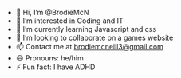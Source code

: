 - 👋 Hi, I’m @BrodieMcN
- 👀 I’m interested in Coding and IT
- 🌱 I’m currently learning Javascript and css
- 💞️ I’m looking to collaborate on a games website
- 📫 Contact me at brodiemcneill3@gmail.com
- 😄 Pronouns: he/him
- ⚡ Fun fact: I have ADHD

